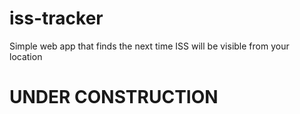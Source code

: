 # iss-tracker
Simple web app that finds the next time ISS will be visible from your location

# UNDER CONSTRUCTION
